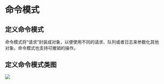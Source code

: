 # 命令模式

## 定义命令模式

命令模式将“请求”封装成对象，以便使用不同的请求、队列或者日志来参数化其他对象。命令模式也支持可撤销的操作。

## 定义命令模式类图

![](https://picgo-1300787142.cos.ap-shanghai.myqcloud.com/img/命令模式类图.jpg)

